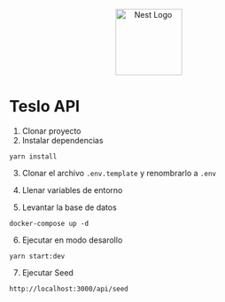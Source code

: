 <p align="center">
  <a href="http://nestjs.com/" target="blank"><img src="https://nestjs.com/img/logo-small.svg" width="120" alt="Nest Logo" /></a>
</p>

# Teslo API

1. Clonar proyecto
2. Instalar dependencias

```
yarn install
```

3. Clonar el archivo `.env.template` y renombrarlo a `.env`
4. Llenar variables de entorno

5. Levantar la base de datos

```
docker-compose up -d
```

6. Ejecutar en modo desarollo

```
yarn start:dev
```

7. Ejecutar Seed

```
http://localhost:3000/api/seed
```
